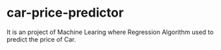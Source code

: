 # car-price-predictor
It is an project  of Machine Learing where Regression Algorithm used to predict the price of Car.
